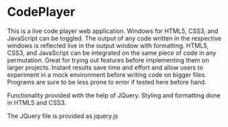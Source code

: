 # CodePlayer

This is a live code player web application. Windows for HTML5, CSS3, and JavaScript can be toggled. The output of any code written in the respective windows is reflected live in the output window with formatting. HTML5, CSS3, and JavaScript can be integrated on the same piece of code in any permutation. 
Great for trying out features before implementing them on larger projects. Instant results save time and effort and allow users to experiment in a mock environment before writing code on bigger files. Programs are sure to be less prone to error if tested here before hand.

Functionality provided with the help of JQuery. Styling and formatting done in HTML5 and CSS3.

The JQuery file is provided as jquery.js
